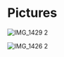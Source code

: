 # Pictures

![IMG_1429 2](https://github.com/user-attachments/assets/b3e8b0a6-c25f-4a0b-80eb-266fd92d0fd4)

![IMG_1426 2](https://github.com/user-attachments/assets/ece9ce4f-5887-48d1-8b6b-387f360bf0d2)
